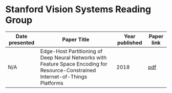 # Stanford Vision Systems Reading Group

**Date presented** | **Paper Title** | **Year published** | **Paper link**
-- | -- | -- | -- 
N/A | Edge-Host Partitioning of Deep Neural Networks with Feature Space Encoding for Resource-Constrained Internet-of-Things Platforms | 2018 | [pdf](pdfs/1802.03835.pdf)
